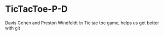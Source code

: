 # TicTacToe-P-D
Davis Cohen and Preston Windfeldt \n
Tic tac toe game, helps us get better with git
